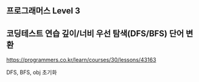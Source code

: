 ## 프로그래머스 Level 3

## 코딩테스트 연습 깊이/너비 우선 탐색(DFS/BFS) 단어 변환

https://programmers.co.kr/learn/courses/30/lessons/43163

DFS, BFS, obj 초기화
